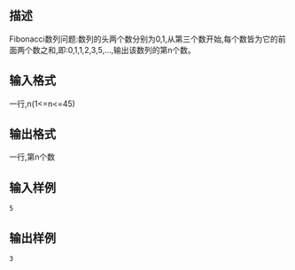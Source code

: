 ## 描述

Fibonacci数列问题:数列的头两个数分别为0,1,从第三个数开始,每个数皆为它的前面两个数之和,即:0,1,1,2,3,5,…,输出该数列的第n个数。

## 输入格式

一行,n(1<=n<=45) 

## 输出格式

一行,第n个数 

## 输入样例

```plaintext
5 
```

## 输出样例

```plaintext
3 
```



 



 


